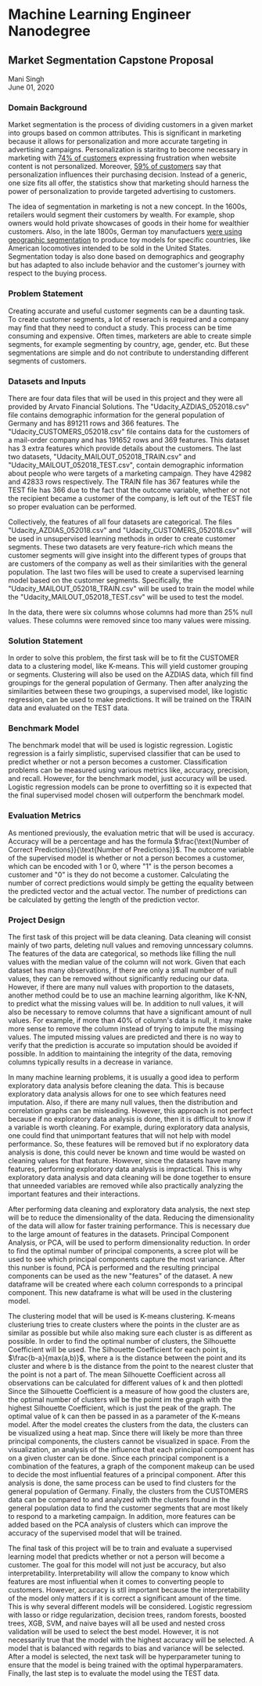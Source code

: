 # Machine Learning Engineer Nanodegree
## Market Segmentation Capstone Proposal
Mani Singh  
June 01, 2020

### Domain Background
Market segmentation is the process of dividing customers in a given market into groups based on common attributes. This is significant in marketing because it allows for personalization and more accurate targeting in advertising campaigns. Personalization is staritng to become necessary in marketing with [74% of customers]((https://www.business2community.com/marketing/10-surprising-stats-personalization-01791432#M7UP7gMEHj4QOfXm.97)) expressing frustration when website content is not personalized. Moreover, [59% of customers]((https://www.evergage.com/blog/consumers-want-personalization-stats-roundup/)) say that personalization influences their purchasing decision. Instead of a generic, one size fits all offer, the statistics show that marketing should harness the power of personalization to provide targeted advertising to customers. 

The idea of segmentation in marketing is not a new concept. In the 1600s, retailers would segment their customers by wealth. For example, shop owners would hold private showcases of goods in their home for wealthier customers. Also, in the late 1800s, German toy manufactuers [were using geographic segmentation]((https://en.wikipedia.org/wiki/Market_segmentation)) to produce toy models for specific countries, like American locomotives intended to be sold in the United States. Segmentation today is also done based on demographics and geography but has adapted to also include behavior and the customer's journey with respect to the buying process. 

### Problem Statement
Creating accurate and useful customer segments can be a daunting task. To create customer segments, a lot of reserach is required and a company may find that they need to conduct a study. This process can be time consuming and expensive. Often times, marketers are able to create simple segments, for example segmenting by country, age, gender, etc. But these segmentations are simple and do not contribute to understanding different segments of customers. 

### Datasets and Inputs
There are four data files that will be used in this project and they were all provided by Arvato Financial Solutions. The "Udacity_AZDIAS_052018.csv" file contains demographic information for the general population of Germany and has 891211 rows and 366 features. The "Udacity_CUSTOMERS_052018.csv" file contains data for the customers of a mail-order company and has 191652 rows and 369 features. This dataset has 3 extra features which provide details about the customers. The last two datasets, "Udacity_MAILOUT_052018_TRAIN.csv" and "Udacity_MAILOUT_052018_TEST.csv", contain demographic information about people who were targets of a marketing campaign. They have 42982 and 42833 rows respectively. The TRAIN file has 367 features while the TEST file has 366 due to the fact that the outcome variable, whether or not the recipient became a customer of the company, is left out of the TEST file so proper evaluation can be performed. 

Collectively, the features of all four datasets are categorical. The files "Udacity_AZDIAS_052018.csv" and "Udacity_CUSTOMERS_052018.csv" will be used in unsupervised learning methods in order to create customer segments. These two datasets are very feature-rich which means the customer segments will give insight into the different types of groups that are customers of the company as well as their similarities with the general population. The last two files will be used to create a supervised learning model based on the customer segments. Specifically, the "Udacity_MAILOUT_052018_TRAIN.csv" will be used to train the model while the "Udacity_MAILOUT_052018_TEST.csv" will be used to test the model. 

In the data, there were six columns whose columns had more than 25% null values. These columns were removed since too many values were missing. 

### Solution Statement
In order to solve this problem, the first task will be to fit the CUSTOMER data to a clustering model, like K-means. This will yield customer grouping or segments. Clustering will also be used on the AZDIAS data, which fill find groupings for the general population of Germany. Then after analyzing the similarities between these two groupings, a supervised model, like logistic regression, can be used to make predictions. It will be trained on the TRAIN data and evaluated on the TEST data.

### Benchmark Model
The benchmark model that will be used is logistic regression. Logistic regression is a fairly simplistic, supervised classifier that can be used to predict whether or not a person becomes a customer. Classification problems can be measured using various metrics like, accuracy, precision, and recall. However, for the benchmark model, just accuracy will be used. Logistic regression models can be prone to overfitting so it is expected that the final supervised model chosen will outperform the benchmark model.

### Evaluation Metrics
As mentioned previously, the evaluation metric that will be used is accuracy. Accuracy will be a percentage and has the formula $\frac{\text{Number of Correct Predictions}}{\text{Number of Predictions}}$. The outcome variable of the supervised model is whether or not a person becomes a customer, which can be encoded with 1 or 0, where "1" is the person becomes a customer and "0" is they do not become a customer. Calculating the number of correct predictions would simply be getting the equality between the predicted vector and the actual vector. The number of predictions can be calculated by getting the length of the prediction vector. 

### Project Design

The first task of this project will be data cleaning. Data cleaning will consist mainly of two parts, deleting null values and removing unncessary columns. The features of the data are categorical, so methods like filling the null values with the median value of the column will not work. Given that each dataset has many observations, if there are only a small number of null values, they can be removed without significantly reducing our data. However, if there are many null values with proportion to the datasets, another method could be to use an machine learning algorithm, like K-NN, to predict what the missing values will be. In addition to null values, it will also be necessary to remove columns that have a significant amount of null values. For example, if more than 40% of column's data is null, it may make more sense to remove the column instead of trying to impute the missing values. The imputed missing values are predicted and there is no way to verify that the prediction is accurate so imputation should be avoided if possible. In addition to maintaining the integrity of the data, removing columns typically results in a decrease in variance. 

In many machine learning problems, it is usually a good idea to perform exploratory data analysis before cleaning the data. This is because exploratory data analysis allows for one to see which features need imputation. Also, if there are many null values, then the distribution and correlation graphs can be misleading. However, this approach is not perfect because if no exploratory data analysis is done, then it is difficult to know if a variable is worth cleaning. For example, during exploratory data analysis, one could find that unimportant features that will not help with model performance. So, these features will be removed but if no exploratory data analysis is done, this could never be known and time would be wasted on cleaning values for that feature. However, since the datasets have many features, performing exploratory data analysis is impractical. This is why exploratory data analysis and data cleaning will be done together to ensure that unneeded variables are removed while also practically analyzing the important features and their interactions. 

After performing data cleaning and exploratory data analysis, the next step will be to reduce the dimensionality of the data. Reducing the dimensionality of the data will allow for faster training performance. This is necessary due to the large amount of features in the datasets. Principal Component Analysis, or PCA, will be used to perform dimensionality reduction. In order to find the optimal number of principal components, a scree plot will be used to see which principal components capture the most variance. After this nunber is found, PCA is performed and the resulting principal components can be used as the new "features" of the dataset. A new dataframe will be created where each column corresponds to a principal component. This new dataframe is what will be used in the clustering model. 

The clustering model that will be used is K-means clustering. K-means clusteriung tries to create clusters where the points in the cluster are as similar as possible but while also making sure each cluster is as different as possible. In order to find the optimal number of clusters, the Silhouette Coefficient will be used. The Silhouette Coefficient for each point is, $\frac{b-a}{max(a,b)}$, where a is the distance between the point and its cluster and where b is the distance from the point to the nearest cluster that the point is not a part of. The mean Silhouette Coefficient across all observations can be calculated for different values of k and then plottedl Since the Silhouette Coefficient is a measure of how good the clusters are, the optimal number of clusters will be the poimt im the graph with the highest Silhouette Coefficient, which is just the peak of the graph. The optimal value of k can then be passed in as a parameter of the K-means model. After the model creates the clusters from the data, the clusters can be visualized using a heat map. Since there will likely be more than three principal components, the clusters cannot be visualized in space. From the visualization, an analysis of the influence that each principal component has on a given cluster can be done. Since each principal component is a combination of the features, a graph of the component makeup can be used to decide the most influential features of a principal component. After this analysis is done, the same process can be used to find clusters for the general population of Germany. Finally, the clusters from the CUSTOMERS data can be compared to and analyzed with the clusters found in the general population data to find the customer segments that are most likely to respond to a marketing campaign. In addition, more features can be added based on the PCA analysis of clusters which can improve the accuracy of the supervised model that will be trained.

The final task of this project will be to train and evaluate a supervised learning model that predicts whether or not a person will become a customer. The goal for this model will not just be accuracy, but also interpretability. Interpretability will allow the company to know which features are most influential when it comes to converting people to customers. However, accuracy is stll important because the interpretability of the model only matters if it is correct a significant amount of the time. This is why several different models will be considered. Logistic regressiom with lasso or ridge regularization, decision trees, random forests, boosted trees, XGB, SVM, and naive bayes will all be used and nested cross validation will be used to select the best model. However, it is not necessarily true that the model with the highest accuracy will be selected. A model that is balanced with regards to bias and variance will be selected. After a model is selected, the next task will be hyperparameter tuning to ensure that the model is being trained with the optimal hyperparamaters. Finally, the last step is to evaluate the model using the TEST data. 
